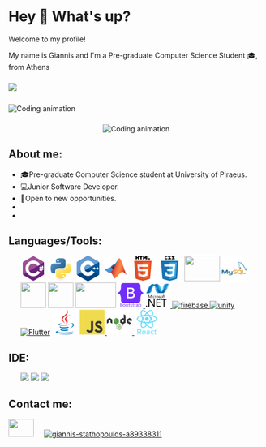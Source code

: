 <h1 align="left">Hey 👋 What's up?</h1>

<p align="left">Welcome to my profile!</p>
<p align="left">My name is Giannis and I'm a Pre-graduate Computer Science Student 🎓, from Athens</p>


###
<p align="left"> 
  <img src="https://komarev.com/ghpvc/?username=GiannisStath&label=Profile%20views&color=0e75b6&style=flat" />
</p>

###

###
![Coding animation](https://i.giphy.com/media/KVr0JbrdBp9KX644Bk/giphy.gif)

###

<p align="center">
  <img src="https://media.giphy.com/media/bGgsc5mWoryfgKBx1u/giphy.gif" alt="Coding animation" width="600"/>
</p>

###

<h2> <strong> About me: </strong> </h2>
  <ul>
    <li>🎓Pre-graduate Computer Science student at University of Piraeus.</li>
    <li>💻Junior Software Developer.</li>
    <li>🤝Open to new opportunities.</li>
    <li></li>
    <li></li>
  </ul>

###
 

### 

<h2> <strong> Languages/Tools: </strong> </h2>
<ul>
  <a href="https://learn.microsoft.com/en-us/dotnet/csharp/"><img src="https://raw.githubusercontent.com/devicons/devicon/master/icons/csharp/csharp-original.svg" widht=50 height=50></a> 
  <a href="https://www.python.org/"><img src="https://raw.githubusercontent.com/devicons/devicon/master/icons/python/python-original.svg" widht=50 height=50></a> 
  <a href="https://www.w3schools.com/cpp/"><img src="https://raw.githubusercontent.com/devicons/devicon/master/icons/cplusplus/cplusplus-original.svg" width=50 height=50></a> 
  <a href=https://www.mathworks.com/products/matlab.html"><img src="https://raw.githubusercontent.com/devicons/devicon/master/icons/matlab/matlab-original.svg" width=50 height=50></a>
  <a href="https://www.w3.org/html/"><img src="https://raw.githubusercontent.com/devicons/devicon/master/icons/html5/html5-original-wordmark.svg" width=50 height=50></a>
  <a href="https://www.w3schools.com/css/"><img src="https://raw.githubusercontent.com/devicons/devicon/master/icons/css3/css3-original-wordmark.svg" width=50 height=50></a>
  <a href="https://www.w3schools.com/sql/"><img src="https://i0.wp.com/learn.onemonth.com/wp-content/uploads/2019/07/image2-1.png?fit=600%2C315&ssl=1" width=70 height=50></a>
  <a href="https://www.mysql.com/"><img src="https://raw.githubusercontent.com/devicons/devicon/master/icons/mysql/mysql-original-wordmark.svg" width=50 height=50></a>
  <a href="https://en.wikipedia.org/wiki/Microsoft_SQL_Server"><img src="https://upload.wikimedia.org/wikipedia/de/thumb/8/8c/Microsoft_SQL_Server_Logo.svg/1200px-Microsoft_SQL_Server_Logo.svg.png" width=50            height=50></a>
  <a href="https://www.postgresql.org/"><img src="https://encrypted-tbn0.gstatic.com/images?q=tbn:ANd9GcTt-griQ0CskJ9dC5NwUhXghZgW-balDqCeCqIgI-WTwQ&s" width=50 height=50></a>
  <a href="https://sqlite.org/index.html"><img src="https://encrypted-tbn0.gstatic.com/images?q=tbn:ANd9GcSG2RWaYhBMD0Jlw5po92209ipQy8veMCd0fWaLqUGk&s" width=80 height=50></a>
  <a href="https://getbootstrap.com" target="_blank" rel="noreferrer"> <img src="https://raw.githubusercontent.com/devicons/devicon/master/icons/bootstrap/bootstrap-plain-wordmark.svg" alt="bootstrap" width="50"       height="50"/> </a>
  <a href="https://dotnet.microsoft.com/" target="_blank" rel="noreferrer"> <img src="https://raw.githubusercontent.com/devicons/devicon/master/icons/dot-net/dot-net-original-wordmark.svg" alt="dotnet" width="50"      height="50"/> </a>
  <a href="https://firebase.google.com/" target="_blank" rel="noreferrer"><img src="https://www.vectorlogo.zone/logos/firebase/firebase-icon.svg" alt="firebase" width="50" height="50"/> </a>
  <a href="https://unity.com/" target="_blank" rel="noreferrer"><img src="https://www.vectorlogo.zone/logos/unity3d/unity3d-icon.svg" alt="unity" width="50" height="50"/> </a>
  <a href="https://flutter.dev/" target="_blank" rel="noreferrer"><img src="https://www.vectorlogo.zone/logos/flutterio/flutterio-icon.svg" alt="Flutter" width="50" height="50"/></a>
  <a href="https://www.java.com/en/"><img src="https://raw.githubusercontent.com/devicons/devicon/master/icons/java/java-original.svg" widht=50 height=50></a> 
  <a href="https://developer.mozilla.org/en-US/docs/Web/JavaScript" target="_blank" rel="noreferrer"><img src="https://raw.githubusercontent.com/devicons/devicon/master/icons/javascript/javascript-original.svg"        alt="javascript" width="50" height="50"/> </a>
  <a href="https://nodejs.org" target="_blank" rel="noreferrer"><img src="https://raw.githubusercontent.com/devicons/devicon/master/icons/nodejs/nodejs-original-wordmark.svg" alt="nodejs" width="50" height="50"/>   </a>
  <a href="https://reactjs.org/" target="_blank" rel="noreferrer"><img src="https://raw.githubusercontent.com/devicons/devicon/master/icons/react/react-original-wordmark.svg" alt="react" width="50" height="50"/>    </a>

</ul>

###

<h2> <strong> IDE: </strong> </h2>
  <ul>
    <img src="https://img.shields.io/badge/Android_Studio-3DDC84?style=for-the-badge&logo=android-studio&logoColor=white">
    <img src="https://img.shields.io/badge/Visual_Studio_Code-0078D4?style=for-the-badge&logo=visual%20studio%20code&logoColor=white">
     <img src="https://img.shields.io/badge/Visual%20Studio-5C2D91.svg?style=for-the-badge&logo=visual-studio&logoColor=white">
  </ul>

###

###
<h2> <strong> Contact me: </strong> </h2>
<p align="left">  
<a href="mailto:ioannstath13@gmail.com"><img src="https://upload.wikimedia.org/wikipedia/commons/4/4e/Gmail_Icon.png" width=50 height=35></a>&nbsp;&nbsp;&nbsp;&nbsp;
<a href="https://linkedin.com/in/TO DIKO MOY LINK DIN"><img src="https://raw.githubusercontent.com/rahuldkjain/github-profile-readme-generator/master/src/images/icons/Social/linked-in-alt.svg" alt="giannis-stathopoulos-a89338311" width="50" height="35" /></a>

###



